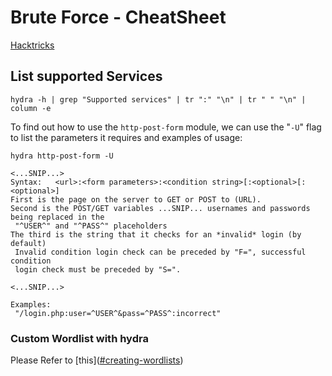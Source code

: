 # Brute Force - CheatSheet

[Hacktricks](https://book.hacktricks.xyz/brute-force)

## List supported Services

```
hydra -h | grep "Supported services" | tr ":" "\n" | tr " " "\n" | column -e
```

To find out how to use the `http-post-form` module, we can use the "`-U`" flag to list the parameters it requires and examples of usage:

```
hydra http-post-form -U

<...SNIP...>
Syntax:   <url>:<form parameters>:<condition string>[:<optional>[:<optional>]
First is the page on the server to GET or POST to (URL).
Second is the POST/GET variables ...SNIP... usernames and passwords being replaced in the
 "^USER^" and "^PASS^" placeholders
The third is the string that it checks for an *invalid* login (by default)
 Invalid condition login check can be preceded by "F=", successful condition
 login check must be preceded by "S=".

<...SNIP...>

Examples:
 "/login.php:user=^USER^&pass=^PASS^:incorrect"
```

### Custom Wordlist with hydra

Please Refer to \[this]\([#creating-wordlists](general-tools/hashcat.md#creating-wordlists "mention"))





